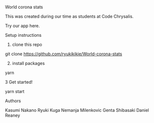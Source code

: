 World corona stats

This was created during our time as students at Code Chrysalis.

Try our app here.

Setup instructions

1. clone this repo

git clone https://github.com/ryukikikie/World-corona-stats

2. install packages

yarn

3 Get started!

yarn start

Authors

Kasumi Nakano
Ryuki Kuga
Nemanja Milenkovic
Genta Shibasaki
Daniel Reaney
